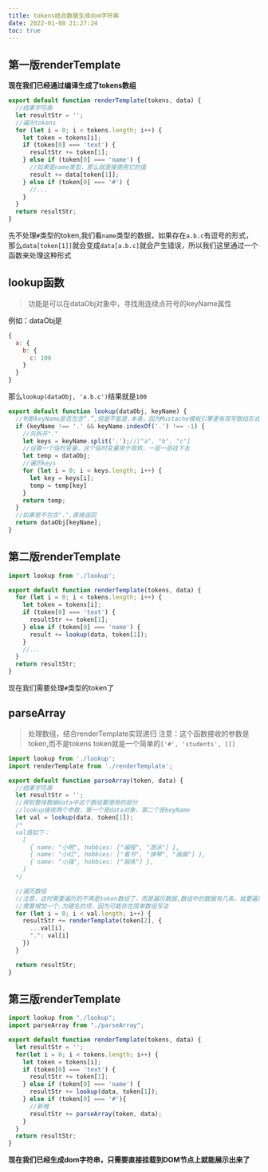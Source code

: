 ```yaml
---
title: tokens结合数据生成dom字符串
date: 2022-01-08 21:27:24
toc: true
---
```


## 第一版renderTemplate
**现在我们已经通过编译生成了tokens数组**
```js
export default function renderTemplate(tokens, data) {
  //结果字符串
  let resultStr = '';
  //遍历tokens
  for (let i = 0; i < tokens.length; i++) {
    let token = tokens[i];
    if (token[0] === 'text') {
      resultStr += token[1];
    } else if (token[0] === 'name') {
      //如果是name类型，那么就直接使用它的值
      result += data[token[1]];
    } else if (token[0] === '#') {
      //...
    }
  }
  return resultStr;
}
```
先不处理`#`类型的token,我们看`name`类型的数据，如果存在`a.b.c`有逗号的形式，那么`data[token[1]]`就会变成`data[a.b.c]`就会产生错误，所以我们这里通过一个函数来处理这种形式

## lookup函数
>功能是可以在dataObj对象中，寻找用连续点符号的keyName属性

例如：dataObj是
```js
{
  a: {
    b: {
      c: 100
    }
  }
}
```
那么`lookup(dataObj, 'a.b.c')`结果就是`100`

```js
export default function lookup(dataObj, keyName) {
  //判断keyName是否包含“.”,但是不能是.本身，因为Mustache模板引擎里有简写数组形式就是以一个.简写
  if (keyName !== '.' && keyName.indexOf('.') !== -1) {
    //先拆开"."
    let keys = keyName.split('.');//["a", "b", "c"]
    //设置一个临时变量，这个临时变量用于周转，一层一层找下去
    let temp = dataObj;
    //遍历keys
    for (let i = 0; i < keys.length; i++) {
      let key = keys[i];
      temp = temp[key]
    }
    return temp;
  }
  //如果是不包含".",直接返回
  return dataObj[keyName];
}
```

## 第二版renderTemplate
```js
import lookup from './lookup';

export default function renderTemplate(tokens, data) {
  for (let i = 0; i < tokens.length; i++) {
    let token = tokens[i];
    if (token[0] === 'text') {
      resultStr += token[1];
    } else if (token[0] === 'name') {
      result += lookup(data, token[1]);
    }
    //...
  }
  return resultStr;
}
```
现在我们需要处理`#`类型的token了

## parseArray
>处理数组，结合renderTemplate实现递归
>注意：这个函数接收的参数是token,而不是tokens
>token就是一个简单的`['#', 'students', []]`
```js
import lookup from './lookup';
import renderTemplate from './renderTemplate';

export default function parseArray(token, data) {
  //结果字符串
  let resultStr = '';
  //得到整体数据data中这个数组要使用的部分
  //lookup接收两个参数，第一个是data对象，第二个是keyName
  let val = lookup(data, token[1]);
  /*
  val值如下：
    [
      { name: "小明", hobbies: ["编程", "游泳"] },
      { name: "小红", hobbies: ["看书", "弹琴", "画画"] },
      { name: "小强", hobbies: ["锻炼"] },
    ]
  */

  //遍历数组
  //注意，这时需要遍历的不再是token数组了，而是遍历数据,数组中的数据有几条，就要遍历几条。
  //需要增加一个.为键名的项，因为可能存在简单数组写法
  for (let i = 0; i < val.length; i++) {
    resultStr += renderTemplate(token[2], {
      ...val[i],
      ".": val[i]
    })
  }

  return resultStr;
}
```

## 第三版renderTemplate
```js
import lookup from "./lookup";
import parseArray from "./parseArray";

export default function renderTemplate(tokens, data) {
  let resultStr = '';
  for(let i = 0; i < tokens.length; i++) {
    let token = tokens[i];
    if (token[0] === 'text') {
      resultStr += token[1];
    } else if (token[0] === 'name') {
      resultStr += lookup(data, token[1]);
    } else if (token[0] === '#'){
      //新增
      resultStr += parseArray(token, data);
    }
  }
  return resultStr;
}
```
**现在我们已经生成dom字符串，只需要直接挂载到DOM节点上就能展示出来了**